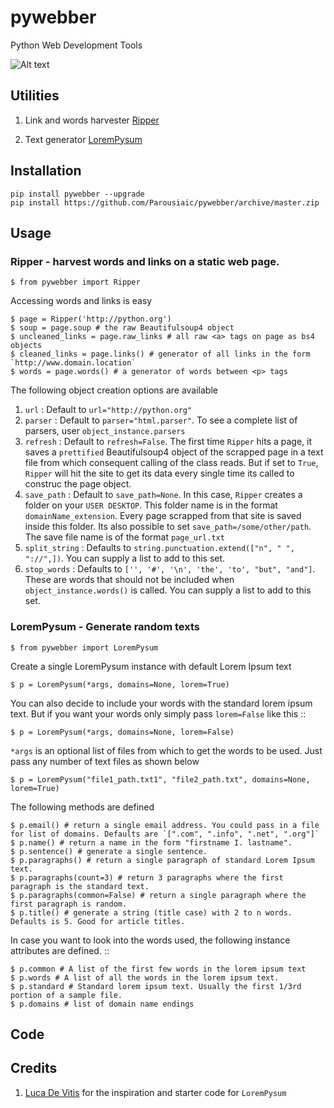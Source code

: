 # pywebber

Python Web Development Tools

![Alt text](https://img.shields.io/badge/py__webber-stable-blue.svg)

## Utilities

1. Link and words harvester [Ripper](https://pywebber.readthedocs.io/en/latest/#pageripper)

1. Text generator [LoremPysum](https://pywebber.readthedocs.io/en/latest/#lorempysum)

## Installation

    pip install pywebber --upgrade
    pip install https://github.com/Parousiaic/pywebber/archive/master.zip

## Usage

### Ripper - harvest words and links on a static web page.

    $ from pywebber import Ripper

Accessing words and links is easy

    $ page = Ripper('http://python.org')
    $ soup = page.soup # the raw Beautifulsoup4 object
    $ uncleaned_links = page.raw_links # all raw <a> tags on page as bs4 objects
    $ cleaned_links = page.links() # generator of all links in the form `http://www.domain.location`
    $ words = page.words() # a generator of words between <p> tags

The following object creation options are available

1. `url` : Default to `url="http://python.org"`
1. `parser` : Default to `parser="html.parser"`. To see a complete list of parsers, user `object_instance.parsers`
1. `refresh` : Default to `refresh=False`. The first time `Ripper` hits a page, it saves a `prettified` Beautifulsoup4 object of the scrapped page in a text file from
 which consequent calling of the class reads. But if set to `True`, `Ripper` will hit the site to get its data every single time its called to construc the page object.
1. `save_path` : Default to `save_path=None`. In this case, `Ripper` creates a folder on your `USER DESKTOP`. This folder name
 is in the format `domainName_extension`. Every page scrapped from that site is saved inside this folder. Its also possible to
set `save_path=/some/other/path`. The save file name is of the format `page_url.txt`
1. `split_string` : Defaults to `string.punctuation.extend(["n", " ", "://",])`. You can supply a list to add to this set.
1. `stop_words` : Defaults to `['', '#', '\n', 'the', 'to', "but", "and"]`. These are words that should not be included when
`object_instance.words()` is called. You can supply a list to add to this set.

### LoremPysum - Generate random texts

    $ from pywebber import LoremPysum

Create a single LoremPysum instance with default Lorem Ipsum text

    $ p = LoremPysum(*args, domains=None, lorem=True)

You can also decide to include your words with the standard lorem ipsum text. But if you want your words only simply pass `lorem=False` like this ::

    $ p = LoremPysum(*args, domains=None, lorem=False)

`*args` is an optional list of files from which to get the words to be used. Just pass any number of text files as shown below

    $ p = LoremPysum("file1_path.txt1", "file2_path.txt", domains=None, lorem=True)

The following methods are defined

    $ p.email() # return a single email address. You could pass in a file for list of domains. Defaults are `[".com", ".info", ".net", ".org"]`
    $ p.name() # return a name in the form "firstname I. lastname".
    $ p.sentence() # generate a single sentence.
    $ p.paragraphs() # return a single paragraph of standard Lorem Ipsum text.
    $ p.paragraphs(count=3) # return 3 paragraphs where the first paragraph is the standard text.
    $ p.paragraphs(common=False) # return a single paragraph where the first paragraph is random.
    $ p.title() # generate a string (title case) with 2 to n words. Defaults is 5. Good for article titles.

In case you want to look into the words used, the following instance attributes are defined. ::

    $ p.common # A list of the first few words in the lorem ipsum text
    $ p.words # A list of all the words in the lorem ipsum text.
    $ p.standard # Standard lorem ipsum text. Usually the first 1/3rd portion of a sample file.
    $ p.domains # list of domain name endings

## Code

## Credits

1. [Luca De Vitis](http://loremipsum.readthedocs.io/en/latest/) for the inspiration and starter code for `LoremPysum`
